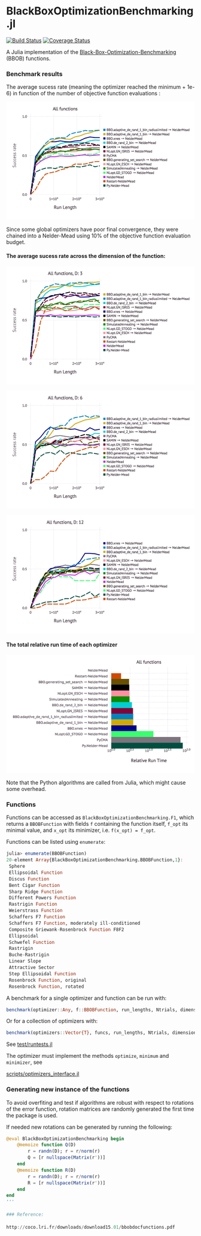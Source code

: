 # BlackBoxOptimizationBenchmarking.jl

[![Build Status](https://travis-ci.org/jonathanBieler/BlackBoxOptimizationBenchmarking.jl.svg?branch=master)](https://travis-ci.org/jonathanBieler/BlackBoxOptimizationBenchmarking.jl)
[![Coverage Status](https://coveralls.io/repos/github/jonathanBieler/BlackBoxOptimizationBenchmarking.jl/badge.svg?branch=master)](https://coveralls.io/github/jonathanBieler/BlackBoxOptimizationBenchmarking.jl?branch=master)

A Julia implementation of the [Black-Box-Optimization-Benchmarking](http://coco.gforge.inria.fr) (BBOB) functions.

### Benchmark results

The average sucess rate (meaning the optimizer reached the minimum + 1e-6) in function of the number of objective function evaluations : 

![benchmark](./data/plots/mean_succ.png)

Since some global optimizers have poor final convergence, they were chained into a Nelder-Mead using 10% of the objective function evaluation budget.

#### The average sucess rate across the dimension of the function: 

![benchmark](./data/plots/per_dimension/mean_succ_3.png)

![benchmark](./data/plots/per_dimension/mean_succ_6.png)

![benchmark](./data/plots/per_dimension/mean_succ_12.png)

#### The total relative run time of each optimizer

![benchmark](./data/plots/runtime.png)

Note that the Python algorithms are called from Julia, which might cause some overhead.

### Functions

Functions can be accessed as `BlackBoxOptimizationBenchmarking.F1`, which returns a `BBOBFunction` with fields `f` containing the function itself, `f_opt` its minimal value, and `x_opt` its minimizer, i.e. `f(x_opt) = f_opt`.

Functions can be listed using `enumerate`:

```julia
julia> enumerate(BBOBFunction)
20-element Array{BlackBoxOptimizationBenchmarking.BBOBFunction,1}:
 Sphere                                           
 Ellipsoidal Function                             
 Discus Function                                  
 Bent Cigar Function                              
 Sharp Ridge Function                             
 Different Powers Function                        
 Rastrigin Function                               
 Weierstrass Function                             
 Schaffers F7 Function                            
 Schaffers F7 Function, moderately ill-conditioned
 Composite Griewank-Rosenbrock Function F8F2      
 Ellipsoidal                                      
 Schwefel Function                                
 Rastrigin                                        
 Buche-Rastrigin                                  
 Linear Slope                                     
 Attractive Sector                                
 Step Ellipsoidal Function                        
 Rosenbrock Function, original                    
 Rosenbrock Function, rotated
 ```
 
A benchmark for a single optimizer and function can be run with:

```julia
benchmark(optimizer::Any, f::BBOBFunction, run_lengths, Ntrials, dimensions, Δf)
```

Or for a collection of optimizers with:

```julia
benchmark(optimizers::Vector{T}, funcs, run_lengths, Ntrials, dimensions, Δf)
```

See [test/runtests.jl](test/runtests.jl)         

The optimizer must implement the methods `optimize`, `minimum` and `minimizer`, see

[scripts/optimizers_interface.jl](scripts/optimizers_interface.jl)

### Generating new instance of the functions

To avoid overfiting and test if algorithms are robust with respect to rotations of
the error function, rotation matrices are randomly generated the first time the package is used.

If needed new rotations can be generated by running the following:

```julia
@eval BlackBoxOptimizationBenchmarking begin
    @memoize function Q(D)
        r = randn(D); r = r/norm(r)
        Q = [r nullspace(Matrix(r'))]
    end
    @memoize function R(D)
        r = randn(D); r = r/norm(r)
        R = [r nullspace(Matrix(r'))]
    end
end
'''

### Reference:

http://coco.lri.fr/downloads/download15.01/bbobdocfunctions.pdf
